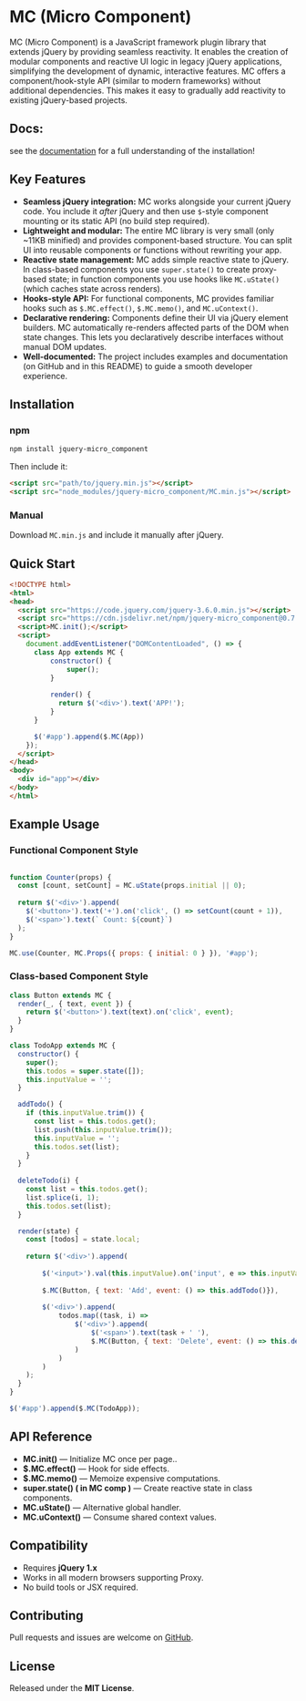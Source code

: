 # MC (Micro Component)

MC (Micro Component) is a JavaScript framework plugin library that extends jQuery by providing seamless reactivity. It enables the creation of modular components and reactive UI logic in legacy jQuery applications, simplifying the development of dynamic, interactive features. MC offers a component/hook-style API (similar to modern frameworks) without additional dependencies. This makes it easy to gradually add reactivity to existing jQuery-based projects.

## Docs: 
see the <a href ='https://sumdy-c.github.io/MC_Documentation/'>documentation</a> for a full understanding of the installation!

## Key Features
- **Seamless jQuery integration:** MC works alongside your current jQuery code. You include it *after* jQuery and then use `$`-style component mounting or its static API (no build step required).
- **Lightweight and modular:** The entire MC library is very small (only ~11KB minified) and provides component-based structure. You can split UI into reusable components or functions without rewriting your app.
- **Reactive state management:** MC adds simple reactive state to jQuery. In class-based components you use `super.state()` to create proxy-based state; in function components you use hooks like `MC.uState()` (which caches state across renders).
- **Hooks-style API:** For functional components, MC provides familiar hooks such as `$.MC.effect()`, `$.MC.memo()`, and `MC.uContext()`.
- **Declarative rendering:** Components define their UI via jQuery element builders. MC automatically re-renders affected parts of the DOM when state changes. This lets you declaratively describe interfaces without manual DOM updates.
- **Well-documented:** The project includes examples and documentation (on GitHub and in this README) to guide a smooth developer experience.

## Installation

### npm
```bash
npm install jquery-micro_component
```
Then include it:
```html
<script src="path/to/jquery.min.js"></script>
<script src="node_modules/jquery-micro_component/MC.min.js"></script>
```

### Manual
Download `MC.min.js` and include it manually after jQuery.

## Quick Start
```html
<!DOCTYPE html>
<html>
<head>
  <script src="https://code.jquery.com/jquery-3.6.0.min.js"></script>
  <script src="https://cdn.jsdelivr.net/npm/jquery-micro_component@0.7.0/MC.min.js"></script>
  <script>MC.init();</script>
  <script>
    document.addEventListener("DOMContentLoaded", () => {
      class App extends MC {
          constructor() {
              super();
          }
      
          render() {
            return $('<div>').text('APP!');
          }
      }

      $('#app').append($.MC(App))
    });
  </script>
</head>
<body>
  <div id="app"></div>
</body>
</html>
```

## Example Usage

### Functional Component Style
```js

function Counter(props) {
  const [count, setCount] = MC.uState(props.initial || 0);
  
  return $('<div>').append(
    $('<button>').text('+').on('click', () => setCount(count + 1)),
    $('<span>').text(` Count: ${count}`)
  );
}

MC.use(Counter, MC.Props({ props: { initial: 0 } }), '#app');
```

### Class-based Component Style
```js
class Button extends MC {
  render(_, { text, event }) {
    return $('<button>').text(text).on('click', event);
  }
}

class TodoApp extends MC {
  constructor() {
    super();
    this.todos = super.state([]);
    this.inputValue = '';
  }

  addTodo() {
    if (this.inputValue.trim()) {
      const list = this.todos.get();
      list.push(this.inputValue.trim());
      this.inputValue = '';
      this.todos.set(list);
    }
  }
  
  deleteTodo(i) {
    const list = this.todos.get();
    list.splice(i, 1);
    this.todos.set(list);
  }

  render(state) {
    const [todos] = state.local;
    
    return $('<div>').append(
      
        $('<input>').val(this.inputValue).on('input', e => this.inputValue = e.target.value),
      
        $.MC(Button, { text: 'Add', event: () => this.addTodo()}),
      
        $('<div>').append(
            todos.map((task, i) =>
                $('<div>').append(
                    $('<span>').text(task + ' '),
                    $.MC(Button, { text: 'Delete', event: () => this.deleteTodo(i)}),
                )
            )
        )
    );
  }
}

$('#app').append($.MC(TodoApp));
```

## API Reference

- **MC.init()** — Initialize MC once per page..
- **$.MC.effect()** — Hook for side effects.
- **$.MC.memo()** — Memoize expensive computations.
- **super.state() ( in MC comp )** — Create reactive state in class components.
- **MC.uState()** —  Alternative global handler.
- **MC.uContext()** — Consume shared context values.

## Compatibility

- Requires **jQuery 1.x**
- Works in all modern browsers supporting Proxy.
- No build tools or JSX required.

## Contributing

Pull requests and issues are welcome on [GitHub](https://github.com/sumdy-c/Micro_Component).

## License

Released under the **MIT License**.

